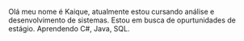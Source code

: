 Olá meu nome é Kaique, atualmente estou cursando análise e desenvolvimento de sistemas.
Estou em busca de opurtunidades de estágio.
Aprendendo C#, Java, SQL.
